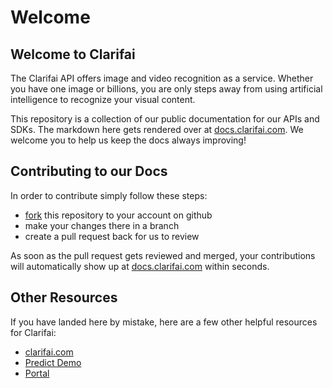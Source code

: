 # Welcome

## Welcome to Clarifai

The Clarifai API offers image and video recognition as a service. Whether you have one image or billions, you are only steps away from using artificial intelligence to recognize your visual content.

This repository is a collection of our public documentation for our APIs and SDKs. The markdown here gets rendered over at [docs.clarifai.com](https://docs.clarifai.com). We welcome you to help us keep the docs always improving!

## Contributing to our Docs

In order to contribute simply follow these steps:
* [fork](https://help.github.com/en/articles/fork-a-repo) this repository to your account on github
* make your changes there in a branch
* create a pull request back for us to review

As soon as the pull request gets reviewed and merged, your contributions will automatically show up at [docs.clarifai.com](https://docs.clarifai.com) within seconds. 

## Other Resources

If you have landed here by mistake, here are a few other helpful resources for Clarifai: 

* [clarifai.com](https://www.clarifai.com) 
* [Predict Demo](https://www.clarifai.com/demo)
* [Portal](https://portal.clarifai.com)
